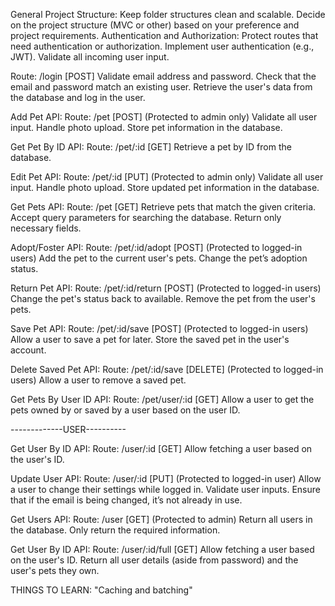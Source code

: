 General Project Structure:
Keep folder structures clean and scalable.
Decide on the project structure (MVC or other) based on your preference and project requirements.
Authentication and Authorization:
Protect routes that need authentication or authorization.
Implement user authentication (e.g., JWT).
Validate all incoming user input.
<!-- Signup API:
Route: /signup [POST]
Validate email address, password, first name, and phone number.
Check that passwords match.
Ensure the email address is unique.
Store the user in the database.
Use bcrypt to hash and store the user's password securely.

Login API: -->
Route: /login [POST]
Validate email address and password.
Check that the email and password match an existing user.
Retrieve the user's data from the database and log in the user.

Add Pet API:
Route: /pet [POST] (Protected to admin only)
Validate all user input.
Handle photo upload.
Store pet information in the database.

Get Pet By ID API:
Route: /pet/:id [GET]
Retrieve a pet by ID from the database.

Edit Pet API:
Route: /pet/:id [PUT] (Protected to admin only)
Validate all user input.
Handle photo upload.
Store updated pet information in the database.

Get Pets API:
Route: /pet [GET]
Retrieve pets that match the given criteria.
Accept query parameters for searching the database.
Return only necessary fields.

Adopt/Foster API:
Route: /pet/:id/adopt [POST] (Protected to logged-in users)
Add the pet to the current user's pets.
Change the pet’s adoption status.

Return Pet API:
Route: /pet/:id/return [POST] (Protected to logged-in users)
Change the pet's status back to available.
Remove the pet from the user's pets.

Save Pet API:
Route: /pet/:id/save [POST] (Protected to logged-in users)
Allow a user to save a pet for later.
Store the saved pet in the user's account.

Delete Saved Pet API:
Route: /pet/:id/save [DELETE] (Protected to logged-in users)
Allow a user to remove a saved pet.

Get Pets By User ID API:
Route: /pet/user/:id [GET]
Allow a user to get the pets owned by or saved by a user based on the user ID.





-------------USER----------


Get User By ID API:
Route: /user/:id [GET]
Allow fetching a user based on the user's ID.

Update User API:
Route: /user/:id [PUT] (Protected to logged-in user)
Allow a user to change their settings while logged in.
Validate user inputs.
Ensure that if the email is being changed, it’s not already in use.

Get Users API:
Route: /user [GET] (Protected to admin)
Return all users in the database.
Only return the required information.

Get User By ID API:
Route: /user/:id/full [GET]
Allow fetching a user based on the user's ID.
Return all user details (aside from password) and the user's pets they own.



THINGS TO LEARN: "Caching and batching"